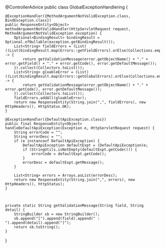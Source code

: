 @ControllerAdvice
public class GlobalExceptionHandlering {

    @ExceptionHandler({MethodArgumentNotValidException.class, BindException.class})
    public ResponseEntity<Object> methodArgumentNotValidHandler(HttpServletRequest request, MethodArgumentNotValidException exception) {
        Optional<BindingResult> bindingResult = Optional.ofNullable(exception.getBindingResult());
        List<String> fieldErrors = (List)((List)bindingResult.map(Errors::getFieldErrors).orElse(Collections.emptyList())).stream().map((error) -> {
            return getValidationMessage(error.getObjectName() + "." + error.getField() + "." + error.getCode(), error.getDefaultMessage());
        }).collect(Collectors.toList());
        List<String> gloableError = (List)((List)bindingResult.map(Errors::getGlobalErrors).orElse(Collections.emptyList())).stream().map((error) -> {
            return getValidationMessage(error.getObjectName() + "." + error.getCode(), error.getDefaultMessage());
        }).collect(Collectors.toList());
        fieldErrors.addAll(gloableError);
        return new ResponseEntity(String.join(",", fieldErrors), new HttpHeaders(), HttpStatus.OK);
    }

    @ExceptionHandler({DefaultApiException.class})
    public final ResponseEntity<Object> handleDefaultApiException(Exception e, HttpServletRequest request) {
        String errorCode = "";
        String errorDesc = "";
        if (e instanceof DefaultApiException) {
            DefaultApiException defaultExpt = (DefaultApiException)e;
            if (StringUtils.isNotEmpty(defaultExpt.getCode())) {
                errorCode = defaultExpt.getCode();
            }
            errorDesc = defaultExpt.getMessage();
        }

        List<String> errors = Arrays.asList(errorDesc);
        return new ResponseEntity(String.join(",", errors), new HttpHeaders(), httpStatus);
    }



    private static String getValidationMessage(String field, String detail) {
        StringBuilder sb = new StringBuilder();
        sb.append("[").append(field).append(" : ").append(detail).append("]");
        return sb.toString();
    }
}